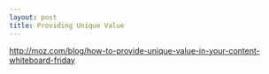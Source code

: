 ```yaml
---
layout: post
title: Providing Unique Value
---
```


http://moz.com/blog/how-to-provide-unique-value-in-your-content-whiteboard-friday